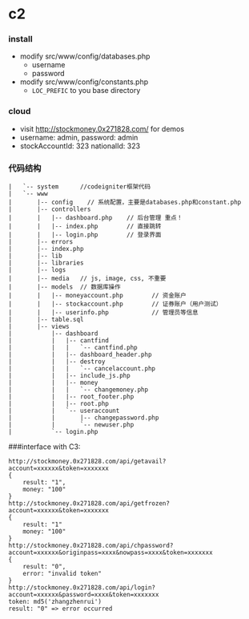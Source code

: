 c2
==
### install
- modify src/www/config/databases.php
	- username
	- password
- modify src/www/config/constants.php
	- `LOC_PREFIC` to you base directory

### cloud
- visit http://stockmoney.0x271828.com/ for demos
- username: admin, password: admin
- stockAccountId: 323 nationalId: 323

### 代码结构

```
|   `-- system      //codeigniter框架代码
|   `-- www
|       |-- config    // 系统配置，主要是databases.php和constant.php
|       |-- controllers
|       |   |-- dashboard.php    // 后台管理 重点！
|       |   |-- index.php        // 直接跳转
|       |   |-- login.php        // 登录界面
|       |-- errors
|       |-- index.php
|       |-- lib
|       |-- libraries
|       |-- logs
|       |-- media   // js, image, css, 不重要
|       |-- models  // 数据库操作
|       |   |-- moneyaccount.php        // 资金账户
|       |   |-- stockaccount.php        // 证券账户（用户测试）
|       |   |-- userinfo.php            // 管理员等信息
|       |-- table.sql
|       |-- views
|           |-- dashboard
|           |   |-- cantfind
|           |   |   `-- cantfind.php
|           |   |-- dashboard_header.php
|           |   |-- destroy
|           |   |   `-- cancelaccount.php
|           |   |-- include_js.php
|           |   |-- money
|           |   |   `-- changemoney.php
|           |   |-- root_footer.php
|           |   |-- root.php
|           |   `-- useraccount
|           |       |-- changepassword.php
|           |       `-- newuser.php
|           `-- login.php
```

###interface with C3:
```
http://stockmoney.0x271828.com/api/getavail?account=xxxxxx&token=xxxxxxx
{
	result: "1",
	money: "100"
}
http://stockmoney.0x271828.com/api/getfrozen?account=xxxxxx&token=xxxxxxx
{
	result: "1"
	money: "100"
}
http://stockmoney.0x271828.com/api/chpassword?account=xxxxxx&originpass=xxxx&nowpass=xxxx&token=xxxxxxx
{
	result: "0",
	error: "invalid token"
}
http://stockmoney.0x271828.com/api/login?account=xxxxxx&password=xxxx&token=xxxxxxx
token: md5('zhangzhenrui')
result: "0" => error occurred
```
